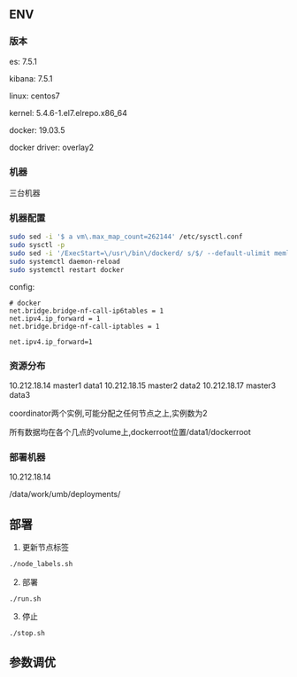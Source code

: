 ## ENV
### 版本
es:     7.5.1

kibana: 7.5.1

linux: centos7 

kernel: 5.4.6-1.el7.elrepo.x86_64

docker: 19.03.5

docker driver: overlay2

### 机器
三台机器

### 机器配置
``` bash
sudo sed -i '$ a vm\.max_map_count=262144' /etc/sysctl.conf
sudo sysctl -p
sudo sed -i '/ExecStart=\/usr\/bin\/dockerd/ s/$/ --default-ulimit memlock=-1/' /usr/lib/systemd/system/docker.service
sudo systemctl daemon-reload
sudo systemctl restart docker
```

config:
```
# docker
net.bridge.bridge-nf-call-ip6tables = 1
net.ipv4.ip_forward = 1
net.bridge.bridge-nf-call-iptables = 1

net.ipv4.ip_forward=1
```

### 资源分布
10.212.18.14 master1 data1
10.212.18.15 master2 data2
10.212.18.17 master3 data3

coordinator两个实例,可能分配之任何节点之上,实例数为2

所有数据均在各个几点的volume上,dockerroot位置/data1/dockerroot
### 部署机器
10.212.18.14

/data/work/umb/deployments/

## 部署

1. 更新节点标签
``` bash
./node_labels.sh
```

2. 部署
```
./run.sh
```

3. 停止
```
./stop.sh
```

## 参数调优